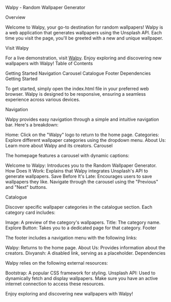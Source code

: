 Walpy - Random Wallpaper Generator

Overview

Welcome to Walpy, your go-to destination for random wallpapers! Walpy is a web application that generates wallpapers using the Unsplash API. Each time you visit the page, you'll be greeted with a new and unique wallpaper.


Visit Walpy

For a live demonstration, visit [Walpy](<https://divyansh-bhilware.github.io/Amazon-clone/](https://divyansh-bhilware.github.io/Walpy/>). Enjoy exploring and discovering new wallpapers with Walpy!
Table of Contents

Getting Started
Navigation
Carousel
Catalogue
Footer
Dependencies
Getting Started

To get started, simply open the index.html file in your preferred web browser. Walpy is designed to be responsive, ensuring a seamless experience across various devices.

Navigation

Walpy provides easy navigation through a simple and intuitive navigation bar. Here's a breakdown:

Home: Click on the "Walpy" logo to return to the home page.
Categories: Explore different wallpaper categories using the dropdown menu.
About Us: Learn more about Walpy and its creators.
Carousel

The homepage features a carousel with dynamic captions:

Welcome to Walpy: Introduces you to the Random Wallpaper Generator.
How Does It Work: Explains that Walpy integrates Unsplash's API to generate wallpapers.
Save Before It's Late: Encourages users to save wallpapers they like.
Navigate through the carousel using the "Previous" and "Next" buttons.

Catalogue

Discover specific wallpaper categories in the catalogue section. Each category card includes:

Image: A preview of the category's wallpapers.
Title: The category name.
Explore Button: Takes you to a dedicated page for that category.
Footer

The footer includes a navigation menu with the following links:

Walpy: Returns to the home page.
About Us: Provides information about the creators.
Divyansh: A disabled link, serving as a placeholder.
Dependencies

Walpy relies on the following external resources:

Bootstrap: A popular CSS framework for styling.
Unsplash API: Used to dynamically fetch and display wallpapers.
Make sure you have an active internet connection to access these resources.

Enjoy exploring and discovering new wallpapers with Walpy!
